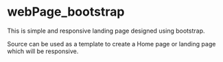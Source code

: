 # webPage_bootstrap
This is simple and responsive landing page designed using bootstrap.

Source can be used as a template to create a Home page or landing page which will be responsive.
